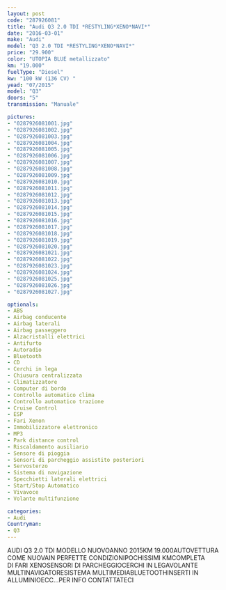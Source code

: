 ```yaml
---
layout: post
code: "287926081"
title: "Audi Q3 2.0 TDI *RESTYLING*XENO*NAVI*"
date: "2016-03-01"
make: "Audi"
model: "Q3 2.0 TDI *RESTYLING*XENO*NAVI*"
price: "29.900"
color: "UTOPIA BLUE metallizzato"
km: "19.000"
fuelType: "Diesel"
kw: "100 kW (136 CV) "
yead: "07/2015"
model: "Q3"
doors: "5"
transmission: "Manuale"

pictures:
- "0287926081001.jpg"
- "0287926081002.jpg"
- "0287926081003.jpg"
- "0287926081004.jpg"
- "0287926081005.jpg"
- "0287926081006.jpg"
- "0287926081007.jpg"
- "0287926081008.jpg"
- "0287926081009.jpg"
- "0287926081010.jpg"
- "0287926081011.jpg"
- "0287926081012.jpg"
- "0287926081013.jpg"
- "0287926081014.jpg"
- "0287926081015.jpg"
- "0287926081016.jpg"
- "0287926081017.jpg"
- "0287926081018.jpg"
- "0287926081019.jpg"
- "0287926081020.jpg"
- "0287926081021.jpg"
- "0287926081022.jpg"
- "0287926081023.jpg"
- "0287926081024.jpg"
- "0287926081025.jpg"
- "0287926081026.jpg"
- "0287926081027.jpg"

optionals:
- ABS
- Airbag conducente
- Airbag laterali
- Airbag passeggero
- Alzacristalli elettrici
- Antifurto
- Autoradio
- Bluetooth
- CD
- Cerchi in lega
- Chiusura centralizzata
- Climatizzatore
- Computer di bordo
- Controllo automatico clima
- Controllo automatico trazione
- Cruise Control
- ESP
- Fari Xenon
- Immobilizzatore elettronico
- MP3
- Park distance control
- Riscaldamento ausiliario
- Sensore di pioggia
- Sensori di parcheggio assistito posteriori
- Servosterzo
- Sistema di navigazione
- Specchietti laterali elettrici
- Start/Stop Automatico
- Vivavoce
- Volante multifunzione

categories:
- Audi
Countryman:
- Q3
---
```

AUDI Q3 2.0 TDI MODELLO NUOVOANNO 2015KM 19.000AUTOVETTURA COME NUOVAIN PERFETTE CONDIZIONIPOCHISSIMI KMCOMPLETA DI FARI XENOSENSORI DI PARCHEGGIOCERCHI IN LEGAVOLANTE MULTINAVIGATORESISTEMA MULTIMEDIABLUETOOTHINSERTI IN ALLUMINIOECC...PER INFO CONTATTATECI